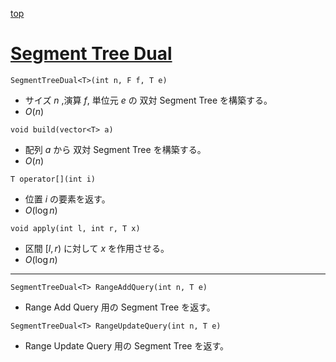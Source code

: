 [top](../README.md)

# [Segment Tree Dual](./segtd.hpp)

`SegmentTreeDual<T>(int n, F f, T e)`
- サイズ $n$ ,演算 $f$, 単位元 $e$ の 双対 Segment Tree を構築する。
- $O(n)$

`void build(vector<T> a)`
- 配列 $a$ から 双対 Segment Tree を構築する。
- $O(n)$

`T operator[](int i)`
- 位置 $i$ の要素を返す。
- $O(\log{n})$

`void apply(int l, int r, T x)`
- 区間 $[l, r)$ に対して $x$ を作用させる。
- $O(\log{n})$

---

`SegmentTreeDual<T> RangeAddQuery(int n, T e)`
- Range Add Query 用の Segment Tree を返す。

`SegmentTreeDual<T> RangeUpdateQuery(int n, T e)`
- Range Update Query 用の Segment Tree を返す。